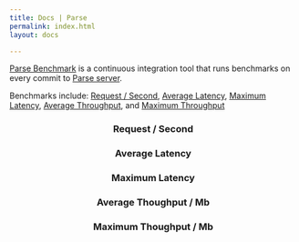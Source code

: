 ```yaml
---
title: Docs | Parse
permalink: index.html
layout: docs

---
```


<div class="container padding-top-40 padding-bottom-50" data-nav-waypoint>
  <div class="copy-block">
    <p class="margin-top-10">
      <a href="https://github.com/parse-community/benchmark">Parse Benchmark</a> is a continuous integration tool that runs benchmarks on every commit to <a href="https://github.com/parse-community/parse-dashboard">Parse server</a>.
    </p>
    <p style="text-align:left" class="margin-top-10">
      Benchmarks include:
      <a href="#request-second">Request / Second</a>,
      <a href="#average-latency">Average Latency</a>,
      <a href="#maximum-latency">Maximum Latency</a>,
      <a href="#average-thoughput-mb">Average Throughput</a>, and 
      <a href="#maximum-thoughput-mb">Maximum Throughput</a>
    </p>
  </div>
  <div class="posts">
    <article class="margin-top-40 padding-bottom-40 post">
      <h3 class="h3 h3--blue margin-bottom-10" style="text-align:center">
        Request / Second
      </h3>
      <canvas id="req_per_second" width="1600" height="800"></canvas>
    </article>
    <article class="margin-top-40 padding-bottom-40 post">
      <h3 class="h3 h3--blue margin-bottom-10" style="text-align:center">
        Average Latency
      </h3>
      <canvas id="avg_latency" width="1600" height="800"></canvas>
    </article>
    <article class="margin-top-40 padding-bottom-40 post">
      <h3 class="h3 h3--blue margin-bottom-10" style="text-align:center">
        Maximum Latency
      </h3>
      <canvas id="max_latency" width="1600" height="800"></canvas>
    </article>
    <article class="margin-top-40 padding-bottom-40 post">
      <h3 class="h3 h3--blue margin-bottom-10" style="text-align:center">
        Average Thoughput / Mb
      </h3>
      <canvas id="avg_throughput" width="1600" height="800"></canvas>
    </article>
    <article class="margin-top-40 padding-bottom-40 post">
      <h3 class="h3 h3--blue margin-bottom-10" style="text-align:center">
        Maximum Thoughput / Mb
      </h3>
      <canvas id="max_throughput" width="1600" height="800"></canvas>
    </article>
  </div>
</div>
